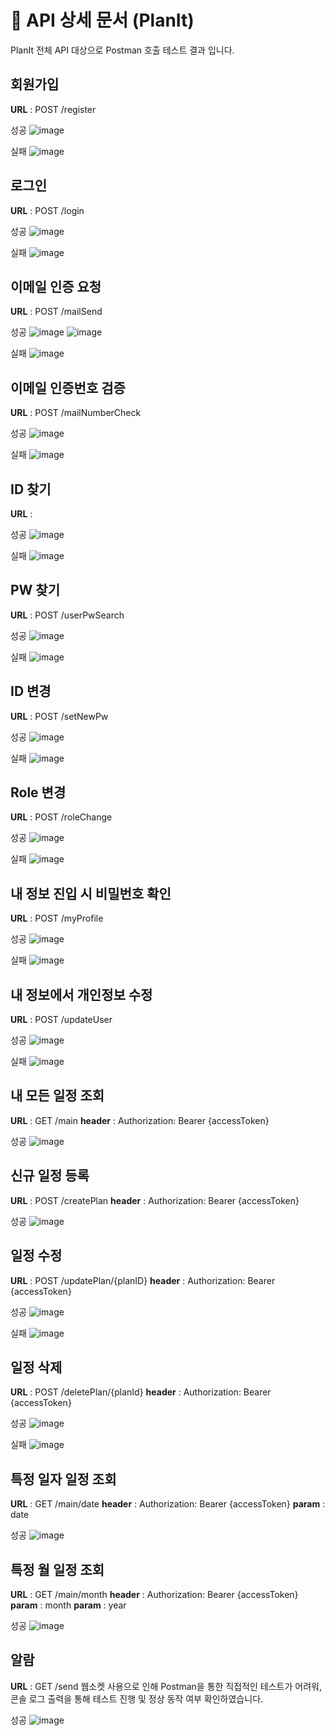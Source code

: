 # 📄 API 상세 문서 (PlanIt)
PlanIt 전체 API 대상으로 Postman 호출 테스트 결과 입니다.

## 회원가입
**URL** : POST /register

성공
![image](https://github.com/user-attachments/assets/e63ab61a-1cbf-4722-89de-a2a100c4ab86)

실패
![image](https://github.com/user-attachments/assets/bb59e9ce-a54e-4cf6-994c-383645965001)

## 로그인
**URL** : POST /login

성공
![image](https://github.com/user-attachments/assets/c47ee155-bdec-4dd5-b489-1703765c3732)

실패
![image](https://github.com/user-attachments/assets/bc47d0b6-da2a-4240-b9bc-7f62cbc759e9)

## 이메일 인증 요청
**URL** : POST /mailSend

성공
![image](https://github.com/user-attachments/assets/57c46263-3fa7-4a43-a367-f5d27461b9f3)
![image](https://github.com/user-attachments/assets/ec979329-924a-4ecf-80b8-c86a2a45bdbb)

실패
![image](https://github.com/user-attachments/assets/65f3e59c-815c-433b-85a2-f9c7619dc936)

## 이메일 인증번호 검증
**URL** : POST /mailNumberCheck

성공
![image](https://github.com/user-attachments/assets/523af458-fa91-4575-a3c4-76253fe87074)

실패
![image](https://github.com/user-attachments/assets/f9efdf3e-cfba-431c-877a-86d6efb03d36)

## ID 찾기
**URL** : 

성공
![image](https://github.com/user-attachments/assets/591cad97-f948-4818-8634-d9cbeb1019a7)

실패
![image](https://github.com/user-attachments/assets/ff9a954d-ac7f-443d-8ac0-978440332aea)

## PW 찾기
**URL** : POST /userPwSearch

성공
![image](https://github.com/user-attachments/assets/be3dc854-b1a1-4d06-8080-4c8f9d2ee521)

실패
![image](https://github.com/user-attachments/assets/0f0510e0-a4d5-4fb5-9ab1-5307ccd95d98)

## ID 변경
**URL** : POST /setNewPw

성공
![image](https://github.com/user-attachments/assets/a1e047ab-35b6-4ba3-af9f-a8b835c478cd)

실패
![image](https://github.com/user-attachments/assets/0f2316e2-3bc6-4c9f-b32d-31cd5420eb2e)

## Role 변경
**URL** : POST /roleChange

성공
![image](https://github.com/user-attachments/assets/851b9afa-3d45-4f42-bbbf-9024da5204ff)

실패
![image](https://github.com/user-attachments/assets/d42f7e97-6aa3-4a20-80fb-209446b5d683)

## 내 정보 진입 시 비밀번호 확인
**URL** : POST /myProfile

성공
![image](https://github.com/user-attachments/assets/d668ddca-75bb-4393-881b-ccd2e3ad63b7)

실패
![image](https://github.com/user-attachments/assets/295f5a93-3303-48e4-a505-508e9ff91037)

## 내 정보에서 개인정보 수정
**URL** : POST /updateUser

성공
![image](https://github.com/user-attachments/assets/9dac9c26-a271-40f3-b003-504b3f320d4b)

실패
![image](https://github.com/user-attachments/assets/21ba2703-4d78-4122-9c65-e7a3469d6991)

## 내 모든 일정 조회
**URL** : GET /main
**header** : Authorization: Bearer {accessToken}

성공
![image](https://github.com/user-attachments/assets/aab5d83b-4343-4193-b063-f00daf8f9782)

## 신규 일정 등록
**URL** : POST /createPlan
**header** : Authorization: Bearer {accessToken}

성공
![image](https://github.com/user-attachments/assets/8371bba7-da9a-4bb9-a183-9b0082db0d16)

## 일정 수정
**URL** : POST /updatePlan/{planID}
**header** : Authorization: Bearer {accessToken}

성공
![image](https://github.com/user-attachments/assets/fb3c9323-ee04-4537-9932-a546fba9b702)

실패
![image](https://github.com/user-attachments/assets/c202890a-5ed1-4105-8bdc-7d50f70e0f69)


## 일정 삭제
**URL** : POST /deletePlan/{planId}
**header** : Authorization: Bearer {accessToken}

성공
![image](https://github.com/user-attachments/assets/c3b7faed-afe6-4c96-a44f-637495269fe5)

실패
![image](https://github.com/user-attachments/assets/5765c6ac-9eac-4619-8c48-9986abaea40a)


## 특정 일자 일정 조회
**URL** : GET /main/date
**header** : Authorization: Bearer {accessToken}
**param** : date

성공
![image](https://github.com/user-attachments/assets/a643e705-59c2-434f-a1d8-e5148fa4f659)

## 특정 월 일정 조회
**URL** : GET /main/month
**header** : Authorization: Bearer {accessToken}
**param** : month
**param** : year

성공
![image](https://github.com/user-attachments/assets/ade7eee0-79d9-4954-89ba-011fae224672)

## 알람
**URL** : GET /send
웹소켓 사용으로 인해 Postman을 통한 직접적인 테스트가 어려워, 콘솔 로그 출력을 통해 테스트 진행 및 정상 동작 여부 확인하였습니다.

성공
![image](https://github.com/user-attachments/assets/3b87ed64-b267-4ff8-9a69-0db8280ee3fc)

